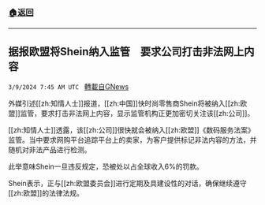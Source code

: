 ###  [:house:返回](README.md)
---


## 据报欧盟将Shein纳入监管　要求公司打击非法网上内容
`3/9/2024 7:45 AM UTC ` [轉載自GNews](https://gnews.org/articles/2379384)

外媒引述[[zh:知情人士]]报道，[[zh:中国]]快时尚零售商Shein将被纳入[[zh:欧盟]]监管，要求打击非法网上内容，显示监管机构正更加密切关注该[[zh:公司]]。

[[zh:知情人士]]透露，该[[zh:公司]]很快就会被纳入[[zh:欧盟]]《数码服务法案》监管。当中要求网购平台追踪平台上的卖家，为客户提供标记非法内容的方法，并随机对非法产品进行检测。

此举意味Shein一旦违反规定，恐被处以占全球收入6%的罚款。

Shein表示，正与[[zh:欧盟委员会]]进行定期及具建设性的对话，确保继续遵守[[zh:欧盟]]的法律法规。
